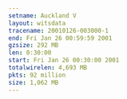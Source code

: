 ```yaml
---
setname: Auckland V
layout: witsdata
tracename: 20010126-003000-1
end: Fri Jan 26 00:59:59 2001
gzsize: 292 MB
len: 0:30:00
start: Fri Jan 26 00:30:00 2001
totalwirelen: 4,693 MB
pkts: 92 million
size: 1,062 MB
---
```

